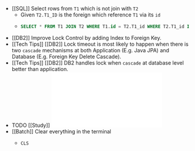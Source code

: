 - [[SQL]] Select rows from `T1` which is not join with `T2`
	- Given `T2.T1_ID` is the foreign which reference `T1` via its `id`
	- ```sql
	  SELECT * FROM T1 JOIN T2 WHERE T1.id = T2.T1_id WHERE T2.T1_id IS NULL
	  ```
- [[DB2]] Improve Lock Control by adding Index to Foreign Key.
- [[Tech Tips]] [[DB2]] Lock timeout is most likely to happen when there is two `cascade` mechanisms at both Application (E.g. Java JPA) and Database (E.g. Foreign Key Delete Cascade).
- [[Tech Tips]] [[DB2]] DB2 handles lock when `cascade` at database level better than application.
- TODO [[Study]] ![ocp-oracle-certified-professional-java-se-11-programmer-i-study-guide-exam-1z0-815.pdf](../assets/ocp-oracle-certified-professional-java-se-11-programmer-i-study-guide-exam-1z0-815_1668588049030_0.pdf)
- [[Batch]] Clear everything in the terminal
	- ```batch
	  CLS
	  ```